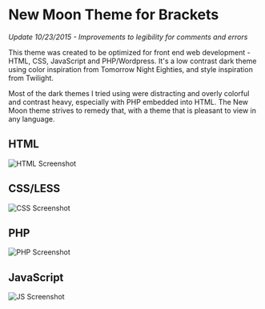 New Moon Theme for Brackets
===========================

*Update 10/23/2015 - Improvements to legibility for comments and errors*

This theme was created to be optimized for front end web development - HTML, CSS, JavaScript and PHP/Wordpress. It's a low contrast dark theme using color inspiration from Tomorrow Night Eighties, and style inspiration from Twilight. 

Most of the dark themes I tried using were distracting and overly colorful and contrast heavy, especially with PHP embedded into HTML. The New Moon theme strives to remedy that, with a theme that is pleasant to view in any language.

## HTML
![HTML Screenshot](https://github.com/taniarascia/new-moon/blob/master/images/html.png)

## CSS/LESS
![CSS Screenshot](https://github.com/taniarascia/new-moon/blob/master/images/css.png)

## PHP
![PHP Screenshot](https://github.com/taniarascia/new-moon/blob/master/images/php.png)

## JavaScript
![JS Screenshot](https://github.com/taniarascia/new-moon/blob/master/images/js.png)
